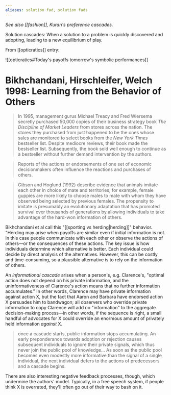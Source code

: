 ```yaml
---
aliases: solution fad, solution fads
---
```


_See also [[fashion]], Kuran's preference cascades._

Solution cascades: When a solution to a problem is quickly discovered and adopting, leading to a new equilibrium of play.

From [[opticratics]] entry:

![[opticratics#Today's payoffs tomorrow's symbolic performances]]

# Bikhchandani, Hirschleifer, Welch 1998: Learning from the Behavior of Others

> In 1995, management gurus Michael Treacy and Fred Wiersema secretly purchased 50,000 copies of their business strategy book _The Discipline of Market Leaders_ from stores across the nation. The stores they purchased from just happened to be the ones whose sales are monitored to select books from the _New York Times_ bestseller list. Despite mediocre reviews, their book made the bestseller list. Subsequently, the book sold well enough to continue as a bestseller without further demand intervention by the authors.

> Reports of the actions or endorsements of one set of economic decisionmakers often influence the reactions and purchases of others.

> Gibson and Hoglund (1992) describe evidence that animals imitate each other in choice of mate and territories; for example, female guppies are more likely to choose males to mate with whom they have observed being selected by previous females. The propensity to imitate is presumably an evolutionary adaptation that has promoted survival over thousands of generations by allowing individuals to take advantage of the hard-won information of others.

Bikhchandani et al call this "[[sporting vs herding|herding]]" behavior. "Herding may arise when payoffs are similar even if initial information is not. In this case people communicate with each other or observe the actions of others—or the consequences of these actions. The key issue is how individuals determine which alternative is better. Each individual could decide by direct analysis of the alternatives. However, this can be costly and time-consuming, so a plausible alternative is to rely on the information of others.

An _informational cascade_ arises when a person's, e.g. Clarence's, "optimal action does not depend on his private information, and the uninformativeness of Clarence's action means that no further information accumulates." In other words, Clarence may have private information against action X, but the fact that Aaron and Barbara have endorsed action X persuades him to bandwagon; all observers who override private information to copy Clarence will add no "information" to the aggregate decision-making process—in other words, if the sequence is right, a small handful of advocates for X could override an enormous amount of privately held information _against_ X.

> once a cascade starts, public information stops accumulating. An early preponderance towards adoption or rejection causes subsequent individuals to ignore their private signals, which thus never join the public pool of knowledge... As soon as the public pool becomes even modestly more informative than the signal of a single individual, the next individual defers to the actions of predecessors and a cascade begins.

There are also interesting negative feedback processes, though, which undermine the authors' model. Typically, in a free speech system, if people think X is overrated, they'll often go out of their way to bash on it.